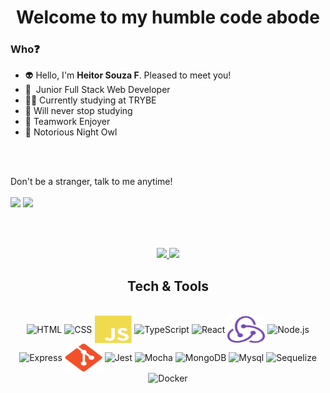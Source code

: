 
<h1 align="center">
  Welcome to my humble code abode  
</h1>

<h3> Who❓ </h3>
<ul>
  <li>👽 Hello, I'm <b>Heitor Souza F</b>. Pleased to meet you!</li>
  <li>🔰  Junior Full Stack Web Developer</li>
  <li>👨‍🎓 Currently studying at TRYBE </li>
  <li>🧠 Will never stop studying </li>
  <li>🤝 Teamwork Enjoyer </li>
  <li>🦉 Notorious Night Owl </li>
</ul>
</div>

<br> <br>

<div width=600px align=left>
Don't be a stranger, talk to me anytime!
  <br> <br>
  <div>
    <a padding=10px href="https://www.linkedin.com/in/HeitorSF" target="_blank"><img src="https://img.shields.io/badge/LinkedIn-0077B5?style=for-the-badge&logo=linkedin&logoColor=white" target="_blank"></a> 
    <a padding=10px href="mailto:heitor.sf5@gmail.com"><img src="https://img.shields.io/badge/Gmail-D14836?style=for-the-badge&logo=gmail&logoColor=white" target="_blank"></a>
  </div>
</div>
  
  <br> <br>

<div align="center">
  <a href="https://github.com/heitorsf5">
    <img  height=160em src="https://github-readme-stats.vercel.app/api?username=heitorsf5&show_icons=true&theme=aura_dark&include_all_commits=true&count_private=true"/>
    <img  height=160em src="https://github-readme-stats.vercel.app/api/top-langs/?username=heitorsf5&layout=compact&langs_count=6&theme=aura_dark"/>
  </a>
  

  <h2 align="center">
    Tech & Tools
  </h2>
  
   
<br>
<div align="center">
    <img align="center" alt="HTML" height="45" width="60" src="https://cdn.jsdelivr.net/gh/devicons/devicon/icons/html5/html5-plain-wordmark.svg">
    <img align="center" alt="CSS" height="45" width="60" src="https://cdn.jsdelivr.net/gh/devicons/devicon/icons/css3/css3-plain-wordmark.svg" />
    <img align="center" alt="JavaScript" height="45" width="60" src="https://raw.githubusercontent.com/devicons/devicon/master/icons/javascript/javascript-plain.svg">
    <img align="center" alt="TypeScript" height="45" width="60" src="https://cdn.jsdelivr.net/gh/devicons/devicon/icons/typescript/typescript-plain.svg">
    <img align="center" alt="React" height="45" width="60" src="https://cdn.jsdelivr.net/gh/devicons/devicon/icons/react/react-original-wordmark.svg">
    <img align="center" alt="Redux" height="45" width="60" src="https://raw.githubusercontent.com/devicons/devicon/master/icons/redux/redux-original.svg">
    <img align="center" alt="Node.js" height="45" width="60" src="https://camo.githubusercontent.com/900baefb89e187c8b32cdbb3b440d1502fe8f30a1a335cc5dc5868af0142f8b1/68747470733a2f2f63646e2e6a7364656c6976722e6e65742f67682f64657669636f6e732f64657669636f6e2f69636f6e732f6e6f64656a732f6e6f64656a732d6f726967696e616c2e737667">
    <img align="center" alt="Express" height="45" width="60" src="https://camo.githubusercontent.com/40756575fc2fd74b1883ea0cc5c2a49aa7048ab58286f43a121109d69a9ea160/68747470733a2f2f63646e2e6a7364656c6976722e6e65742f67682f64657669636f6e732f64657669636f6e2f69636f6e732f657870726573732f657870726573732d6f726967696e616c2e737667">
    <img align="center" alt="GIT" height="45" width="60" src="https://raw.githubusercontent.com/devicons/devicon/master/icons/git/git-original.svg">
    <img align="center" alt="Jest" height="45" width="60" src="https://camo.githubusercontent.com/fd37a0ed465d6e14411705324a0d21739377f54ab6d0ae146c68fca8777e16c7/68747470733a2f2f63646e2e6a7364656c6976722e6e65742f67682f64657669636f6e732f64657669636f6e2f69636f6e732f6a6573742f6a6573742d706c61696e2e737667">
    <img align="center" alt="Mocha"height="45" width="60" src="https://camo.githubusercontent.com/b038408a220da15a2710d79f3bc3834c9fa8c32c7ceb22f8554c5799ceea768e/68747470733a2f2f63646e2e6a7364656c6976722e6e65742f67682f64657669636f6e732f64657669636f6e2f69636f6e732f6d6f6368612f6d6f6368612d706c61696e2e737667">
    <img align="center" alt="MongoDB" height="45" width="60" src="https://cdn.jsdelivr.net/gh/devicons/devicon/icons/mongodb/mongodb-plain-wordmark.svg" />
    <img align="center" alt="Mysql" height="45" width="60" src="https://cdn.jsdelivr.net/gh/devicons/devicon/icons/mysql/mysql-original-wordmark.svg">
    <img align="center" alt="Sequelize" height="45" width="60" src="https://camo.githubusercontent.com/a2ef2bb116ae565bb254cbb11194dae357eb7582a8babeab337bd3932687d63d/68747470733a2f2f63646e2e6a7364656c6976722e6e65742f67682f64657669636f6e732f64657669636f6e2f69636f6e732f73657175656c697a652f73657175656c697a652d6f726967696e616c2e737667">
    <img align="center" alt="Docker" height="45" width="60" src="https://cdn.jsdelivr.net/gh/devicons/devicon/icons/docker/docker-plain-wordmark.svg">
  </div>

          
          


<!--
**HeitorSF5/HeitorSF5** is a ✨ _special_ ✨ repository because its `README.md` (this file) appears on your GitHub profile.

- 🔭 I’m currently working on ...
- 🌱 I’m currently learning ...
- 👯 I’m looking to collaborate on ...
- 🤔 I’m looking for help with ...
- 💬 Ask me about ...
- 📫 How to reach me: ...
- 😄 Pronouns: ...
- ⚡ Fun fact: ...
-->
